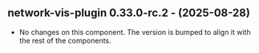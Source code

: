   ## network-vis-plugin 0.33.0-rc.2 - (2025-08-28)
  
  * No changes on this component. The version is bumped to align it
    with the rest of the components.
